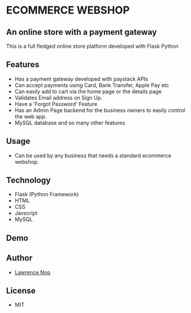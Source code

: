 # ECOMMERCE WEBSHOP
## An online store with a payment gateway

This is a full fledged online store platform developed with Flask Python

## Features
- Has a payment gateway developed with paystack APIs
- Can accept payments using Card, Bank Transfer, Apple Pay etc
- Can easily add to cart via the home page or the details page
- Validates Email address on Sign Up.
- Have a 'Forgot Password' Feature
- Has an Admin Page backend for the business owners to easily control the web app.
- MySQL database and so many other features


## Usage

- Can be used by any business that needs a standard ecommerce webshop.

## Technology
- Flask (Python Framework)
- HTML
- CSS
- Javscript
- MySQL


## Demo


## Author
- [Lawrence Nno](lawrence-nno.online)

## License

- MIT